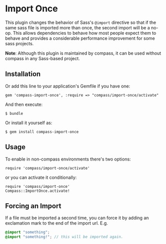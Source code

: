 # Import Once

This plugin changes the behavior of Sass's `@import` directive so that
if the same sass file is imported more than once, the second import
will be a no-op. This allows dependencies to behave how most people
expect them to behave and provides a considerable performance improvement
for some sass projects.

**Note**: Although this plugin is maintained by compass, it can be used
without compass in any Sass-based project.

## Installation

Or add this line to your application's Gemfile if you have one:

    gem 'compass-import-once', :require => "compass/import-once/activate"

And then execute:

    $ bundle

Or install it yourself as:

    $ gem install compass-import-once

## Usage

To enable in non-compass environments there's two options:

    require 'compass/import-once/activate'

or you can activate it conditionally:

    require 'compass/import-once'
    Compass::ImportOnce.activate!

## Forcing an Import

If a file must be imported a second time, you can force it by adding an
exclamation mark to the end of the import url. E.g.


```scss
@import "something";
@import "something!"; // this will be imported again.
```
